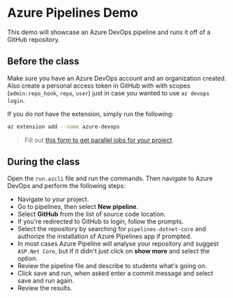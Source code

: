 # Azure Pipelines Demo

This demo will showcase an Azure DevOps pipeline and runs it off of a GitHub repository.

## Before the class

Make sure you have an Azure DevOps account and an organization created. Also create a personal access token in GitHub with with scopes (`admin:repo_hook`, `repo`, `user`) just in case you wanted to use `az devops login`.

If you do not have the extension, simply run the following:

```bash
az extension add --name azure-devops
```

> Fill out [this form to get parallel jobs for your project](https://aka.ms/azpipelines-parallelism-request).

## During the class

Open the `run.azcli` file and run the commands. Then navigate to Azure DevOps and perform the following steps:

- Navigate to your project.
- Go to pipelines, then select **New pipeline**.
- Select **GitHub** from the list of source code location.
- If you're redirected to GitHub to login, follow the prompts.
- Select the repository by searching for `pipelines-dotnet-core` and authorize the installation of Azure Pipelines app if prompted.
- In most cases Azure Pipeline will analyse your repository and suggest `ASP.Net Core`, but if it didn't just click on **show more** and select the option.
- Review the pipeline file and describe to students what's going on.
- Click save and run, when asked enter a commit message and select save and run again.
- Review the results.
